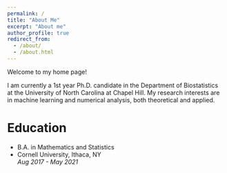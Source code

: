 ```yaml
---
permalink: /
title: "About Me"
excerpt: "About me"
author_profile: true
redirect_from: 
  - /about/
  - /about.html
---
```


Welcome to my home page!

I am currently a 1st year Ph.D. candidate in the Department of Biostatistics at the University of North
Carolina at Chapel Hill. My research interests are in machine learning and numerical analysis, both
theoretical and applied. 

Education
======
* B.A. in Mathematics and Statistics  
* Cornell University, Ithaca, NY  
*Aug 2017 - May 2021*
